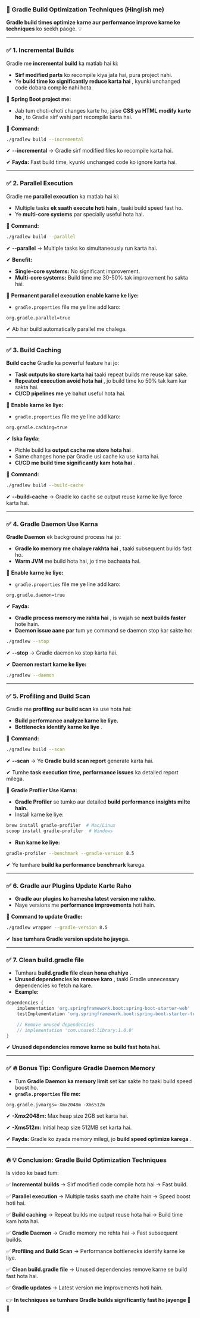 ### 🚀 **Gradle Build Optimization Techniques (Hinglish me)**

 **Gradle build times optimize karne aur performance improve karne ke techniques** ko seekh paoge. 💡

---

### ✅ **1. Incremental Builds**

Gradle me **incremental build** ka matlab hai ki:

* **Sirf modified parts** ko recompile kiya jata hai, pura project nahi.
* Ye  **build time ko significantly reduce karta hai** , kyunki unchanged code dobara compile nahi hota.

📌 **Spring Boot project me:**

* Jab tum choti-choti changes karte ho, jaise  **CSS ya HTML modify karte ho** , to Gradle sirf wahi part recompile karta hai.

📌 **Command:**

```bash
./gradlew build --incremental
```

✔ **--incremental** → Gradle sirf modified files ko recompile karta hai.

✔ **Fayda:** Fast build time, kyunki unchanged code ko ignore karta hai.

---

### ✅ **2. Parallel Execution**

Gradle me **parallel execution** ka matlab hai ki:

* Multiple tasks  **ek saath execute hoti hain** , taaki build speed fast ho.
* Ye **multi-core systems** par specially useful hota hai.

📌 **Command:**

```bash
./gradlew build --parallel
```

✔ **--parallel** → Multiple tasks ko simultaneously run karta hai.

✔ **Benefit:**

* **Single-core systems:** No significant improvement.
* **Multi-core systems:** Build time me 30-50% tak improvement ho sakta hai.

📌 **Permanent parallel execution enable karne ke liye:**

* `gradle.properties` file me ye line add karo:

```
org.gradle.parallel=true
```

✔ Ab har build automatically parallel me chalega.

---

### ✅ **3. Build Caching**

**Build cache** Gradle ka powerful feature hai jo:

* **Task outputs ko store karta hai** taaki repeat builds me reuse kar sake.
* **Repeated execution avoid hota hai** , jo build time ko 50% tak kam kar sakta hai.
* **CI/CD pipelines me** ye bahut useful hota hai.

📌 **Enable karne ke liye:**

* `gradle.properties` file me ye line add karo:

```
org.gradle.caching=true
```

✔ **Iska fayda:**

* Pichle build ka  **output cache me store hota hai** .
* Same changes hone par Gradle usi cache ka use karta hai.
* **CI/CD me build time significantly kam hota hai** .

📌 **Command:**

```bash
./gradlew build --build-cache
```

✔ **--build-cache** → Gradle ko cache se output reuse karne ke liye force karta hai.

---

### ✅ **4. Gradle Daemon Use Karna**

**Gradle Daemon** ek background process hai jo:

* **Gradle ko memory me chalaye rakhta hai** , taaki subsequent builds fast ho.
* **Warm JVM** me build hota hai, jo time bachaata hai.

📌 **Enable karne ke liye:**

* `gradle.properties` file me ye line add karo:

```
org.gradle.daemon=true
```

✔ **Fayda:**

* **Gradle process memory me rahta hai** , is wajah se **next builds faster** hote hain.
* **Daemon issue aane par** tum ye command se daemon stop kar sakte ho:

```bash
./gradlew --stop
```

✔ **--stop** → Gradle daemon ko stop karta hai.

✔ **Daemon restart karne ke liye:**

```bash
./gradlew --daemon
```

---

### ✅ **5. Profiling and Build Scan**

Gradle me **profiling aur build scan** ka use hota hai:

* **Build performance analyze karne ke liye.**
* **Bottlenecks identify karne ke liye** .

📌 **Command:**

```bash
./gradlew build --scan
```

✔ **--scan** → Ye **Gradle build scan report** generate karta hai.

✔ Tumhe **task execution time, performance issues** ka detailed report milega.

📌 **Gradle Profiler Use Karna:**

* **Gradle Profiler** se tumko aur detailed **build performance insights milte hain.**
* Install karne ke liye:

```bash
brew install gradle-profiler  # Mac/Linux  
scoop install gradle-profiler  # Windows  
```

* **Run karne ke liye:**

```bash
gradle-profiler --benchmark --gradle-version 8.5
```

✔ Ye tumhare **build ka performance benchmark** karega.

---

### ✅ **6. Gradle aur Plugins Update Karte Raho**

* **Gradle aur plugins ko hamesha latest version me rakho.**
* Naye versions me **performance improvements** hoti hain.

📌 **Command to update Gradle:**

```bash
./gradlew wrapper --gradle-version 8.5
```

✔ **Isse tumhara Gradle version update ho jayega.**

---

### ✅ **7. Clean build.gradle file**

* Tumhara  **build.gradle file clean hona chahiye** .
* **Unused dependencies ko remove karo** , taaki Gradle unnecessary dependencies ko fetch na kare.
* **Example:**

```gradle
dependencies {
    implementation 'org.springframework.boot:spring-boot-starter-web'  
    testImplementation 'org.springframework.boot:spring-boot-starter-test'

    // Remove unused dependencies
    // implementation 'com.unused:library:1.0.0' 
}
```

✔ **Unused dependencies remove karne se build fast hota hai.**

---

### ✅ **🔥 Bonus Tip: Configure Gradle Daemon Memory**

* Tum **Gradle Daemon ka memory limit** set kar sakte ho taaki build speed boost ho.
* **`gradle.properties` file me:**

```
org.gradle.jvmargs=-Xmx2048m -Xms512m
```

✔ **-Xmx2048m:** Max heap size 2GB set karta hai.

✔ **-Xms512m:** Initial heap size 512MB set karta hai.

✔ **Fayda:** Gradle ko zyada memory milegi, jo  **build speed optimize karega** .

---

### 🔥 **💡 Conclusion: Gradle Build Optimization Techniques**

Is video ke baad tum:

✅ **Incremental builds** → Sirf modified code compile hota hai → Fast build.

✅ **Parallel execution** → Multiple tasks saath me chalte hain → Speed boost hoti hai.

✅ **Build caching** → Repeat builds me output reuse hota hai → Build time kam hota hai.

✅ **Gradle Daemon** → Gradle memory me rehta hai → Fast subsequent builds.

✅ **Profiling and Build Scan** → Performance bottlenecks identify karne ke liye.

✅ **Clean build.gradle file** → Unused dependencies remove karne se build fast hota hai.

✅ **Gradle updates** → Latest version me improvements hoti hain.

👉 **In techniques se tumhare Gradle builds significantly fast ho jayenge 🚀😎**
